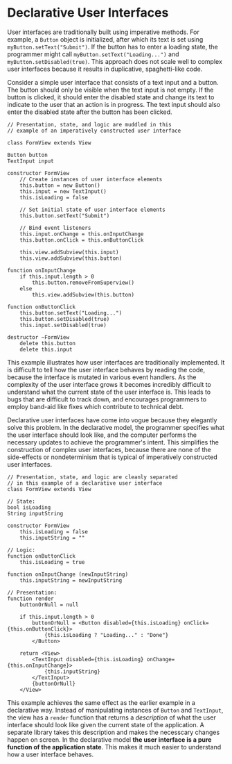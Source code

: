 # Declarative User Interfaces

User interfaces are traditionally built using imperative methods. For example, a `Button` object is initialized, after which its text is set using `myButton.setText("Submit")`. If the button has to enter a loading state, the programmer might call `myButton.setText("Loading...")` and `myButton.setDisabled(true)`. This approach does not scale well to complex user interfaces because it results in duplicative, spaghetti-like code.

Consider a simple user interface that consists of a text input and a button. The button should only be visible when the text input is not empty. If the button is clicked, it should enter the disabled state and change its text to indicate to the user that an action is in progress. The text input should also enter the disabled state after the button has been clicked.

	// Presentation, state, and logic are muddled in this
	// example of an imperatively constructed user interface
	
	class FormView extends View

	Button button
	TextInput input

	constructor FormView
		// Create instances of user interface elements
		this.button = new Button()
		this.input = new TextInput()
		this.isLoading = false

		// Set initial state of user interface elements
		this.button.setText("Submit")

		// Bind event listeners
		this.input.onChange = this.onInputChange
		this.button.onClick = this.onButtonClick

		this.view.addSubview(this.input)
		this.view.addSubview(this.button)

	function onInputChange
		if this.input.length > 0
			this.button.removeFromSuperview()
		else
			this.view.addSubview(this.button)

	function onButtonClick
		this.button.setText("Loading...")
		this.button.setDisabled(true)
		this.input.setDisabled(true)

	destructor ~FormView
		delete this.button
		delete this.input

This example illustrates how user interfaces are traditionally implemented. It is difficult to tell how the user interface behaves by reading the code, because the interface is mutated in various event handlers. As the complexity of the user interface grows it becomes incredibly difficult to understand what the current state of the user interface is. This leads to bugs that are difficult to track down, and encourages programmers to employ band-aid like fixes which contribute to technical debt.

Declarative user interfaces have come into vogue because they elegantly solve this problem. In the declarative model, the programmer specifies what the user interface should look like, and the computer performs the necessary updates to achieve the programmer's intent. This simplifies the construction of complex user interfaces, because there are none of the side-effects or nondeterminism that is typical of imperatively constructed user interfaces.

	// Presentation, state, and logic are cleanly separated
	// in this example of a declarative user interface
	class FormView extends View
	
	// State:
	bool isLoading
	String inputString

	constructor FormView
		this.isLoading = false
		this.inputString = ""

	// Logic:
	function onButtonClick
		this.isLoading = true

	function onInputChange (newInputString)
		this.inputString = newInputString

	// Presentation:
	function render
		buttonOrNull = null

		if this.input.length > 0
			buttonOrNull = <Button disabled={this.isLoading} onClick={this.onButtonClick}>
				{this.isLoading ? "Loading..." : "Done"}
			</Button>

		return <View>
			<TextInput disabled={this.isLoading} onChange={this.onInputChange}>
				{this.inputString}
			</TextInput>
			{buttonOrNull}
		</View>

This example achieves the same effect as the earlier example in a declarative way. Instead of manipulating instances of `Button` and `TextInput`, the view has a `render`  function that returns a _description_ of what the user interface should look like given the current state of the application. A separate library takes this description and makes the necesscary changes happen on screen. In the declarative model **the user interface is a pure function of the application state**. This makes it much easier to understand how a user interface behaves.
